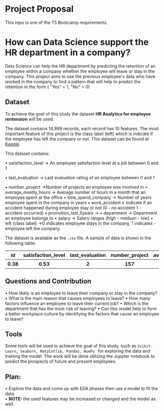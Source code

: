 # Project Proposal 

This repo is one of the T5 Bootcamp requirements. 


# How can Data Science support the HR department in a company?

Data Science can help the HR department by predicting the retention of an employee within a company whether the employee will leave or stay in the company. 
This project aims to use the previous employee's data who have worked in the company to find a pattern that will help to predict the retention in the form ( "Yes" = 1, "No" = 0)


## Dataset

To achieve the goal of this study the dataset **HR Analytics for employee rentension** will be used. 

The dataset contains 14,999 records, each record has 10 features. The most important feature of this project is the class label (left) which is indicate if the employee has left the company or not.
This dataset can be found at [Kaggle](https://www.kaggle.com/pankeshpatel/hrcommasep).

This dataset contains: 

•	satisfaction_level -> An employee satisfaction level at a job between 0 and 1

•	last_evaluation -> Last evaluation rating of an employee between 0 and 1

•	number_project ->Number of projects an employee was involved in
•	average_montly_hours -> Average number of hours in a month that an employee spent at the office
•	time_spend_company -> Number of years employee spent in the company in years 
•	work_accident-> Indicate if an accident happened during employee stay or not (0 - no accident  1 - accident occurred)
•	promotion_last_5years ->
•	department -> Department an employee belongs to
•	salary -> Salary ranges (high - medium - low)
•	left (class label) ->0 indicates employee stays in the company, 1 indicates - employee left the company


The dataset is available as the ```.csv``` file. A sample of data is shown in the following table:
<table width="100%">
 <tr>
  <th>id</th><th>satisfaction_level</th><th>last_evaluation</th><th>number_project</th><th>average_montly_hours</th><th>time_spend_company</th><th>work_accident</th><th>promotion_last_5years</th><th>department</th><th>salary</th><th>left</th>
 </tr>
 <tr>
  <th>0.38</th><th>0.53</th><th>2</th><th>157</th><th>3</th><th>0</th><th>0</th><th>sales</th><th>low</th><th>1</th>
 </tr>
</table>


## Questions and Contribution

•	How likely is an employee to leave their company or stay in the company?
•	What is the main reason that causes employees to leave? 
•	How many factors influence an employee to leave their current job? 
•	Which is the department that has the most risk of leaving?
•	Can this model help to form a better workplace culture by identifying the factors that cause an employee to leave? 


## Tools

Some tools will be used to achieve the goal of this study, such as  ```Scikit-Learn, Seaborn, Matplotlib, Pandas, NumPy ``` for exploring the data and training the model. 
The work will be done utilizing the Jupyter notebook to predict the prospects of future and present employees.


## **Plan**: 
• Explore the data and come up with EDA phases then use a model to fit the data.  
• **NOTE:** the used features may be increased or changed and the model as well. 
